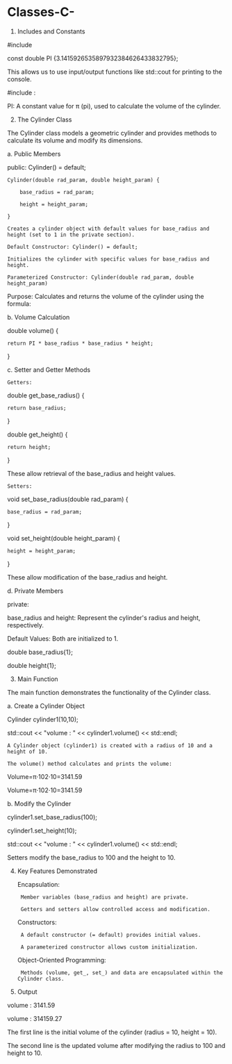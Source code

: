 # Classes-C-

1. Includes and Constants

#include <iostream>

const double PI {3.1415926535897932384626433832795};

This allows us to use input/output functions like std::cout for printing to the console.

#include <iostream>: 
    
PI: A constant value for π (pi), used to calculate the volume of the cylinder.

2. The Cylinder Class

The Cylinder class models a geometric cylinder and provides methods to calculate its volume and modify its dimensions.

a. Public Members

public:
    Cylinder() = default;
    
    Cylinder(double rad_param, double height_param) {
    
        base_radius = rad_param;
        
        height = height_param;
        
    }

    Creates a cylinder object with default values for base_radius and height (set to 1 in the private section).
    
    Default Constructor: Cylinder() = default; 

    Initializes the cylinder with specific values for base_radius and height.
    
    Parameterized Constructor: Cylinder(double rad_param, double height_param) 

Purpose: Calculates and returns the volume of the cylinder using the formula:

b. Volume Calculation

double volume() {

    return PI * base_radius * base_radius * height;
}


c. Setter and Getter Methods

    Getters:

double get_base_radius() {

    return base_radius;
    
}

double get_height() {

    return height;
    
}

These allow retrieval of the base_radius and height values.

    Setters:

void set_base_radius(double rad_param) {

    base_radius = rad_param;
    
}

void set_height(double height_param) {

    height = height_param;
    
}

These allow modification of the base_radius and height.

d. Private Members

private:

base_radius and height: Represent the cylinder's radius and height, respectively.

Default Values: Both are initialized to 1.

double base_radius{1};
    
double height{1};


3. Main Function

The main function demonstrates the functionality of the Cylinder class.

a. Create a Cylinder Object

Cylinder cylinder1(10,10);

std::cout << "volume : " << cylinder1.volume() << std::endl;

    A Cylinder object (cylinder1) is created with a radius of 10 and a height of 10.
    
    The volume() method calculates and prints the volume:

Volume=π⋅102⋅10=3141.59

Volume=π⋅102⋅10=3141.59

b. Modify the Cylinder

cylinder1.set_base_radius(100);

cylinder1.set_height(10);

std::cout << "volume : " << cylinder1.volume() << std::endl;

Setters modify the base_radius to 100 and the height to 10.

4. Key Features Demonstrated

    Encapsulation:
   
        Member variables (base_radius and height) are private.
   
        Getters and setters allow controlled access and modification.
   
    Constructors:
   
        A default constructor (= default) provides initial values.
   
        A parameterized constructor allows custom initialization.
   
    Object-Oriented Programming:
   
        Methods (volume, get_, set_) and data are encapsulated within the Cylinder class.

6. Output

volume : 3141.59

volume : 314159.27

The first line is the initial volume of the cylinder (radius = 10, height = 10).
    
The second line is the updated volume after modifying the radius to 100 and height to 10.

